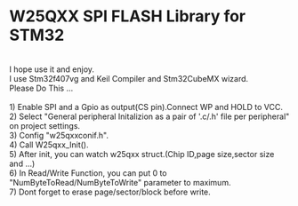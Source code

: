 # W25QXX SPI FLASH Library for STM32
<br />
I hope use it and enjoy.
<br />
I use Stm32f407vg and Keil Compiler and Stm32CubeMX wizard.
 <br />
Please Do This ...
<br />
<br />
1) Enable SPI and a Gpio as output(CS pin).Connect WP and HOLD to VCC.
<br />
2) Select "General peripheral Initalizion as a pair of '.c/.h' file per peripheral" on project settings.
<br />
3) Config "w25qxxconif.h".
<br />
4) Call W25qxx_Init(). 
<br />
5) After init, you can watch w25qxx struct.(Chip ID,page size,sector size and ...)
<br />
6) In Read/Write Function, you can put 0 to "NumByteToRead/NumByteToWrite" parameter to maximum.
<br />
7) Dont forget to erase page/sector/block before write.

